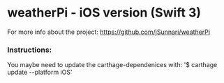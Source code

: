 # weatherPi - iOS version (Swift 3)
For more info about the project: https://github.com/jSunnari/weatherPi

### Instructions:
You maybe need to update the carthage-dependenices with:
'$ carthage update --platform iOS'
